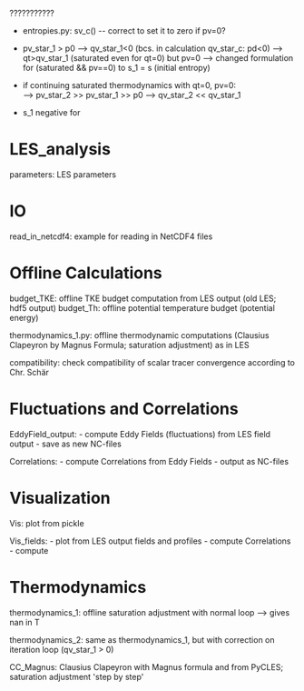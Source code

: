 ???????????
- entropies.py: sv_c() -- correct to set it to zero if pv=0?

- pv_star_1 > p0 --> qv_star_1<0 (bcs. in calculation qv_star_c: pd<0) --> qt>qv_star_1 (saturated even for qt=0) but pv=0 
    --> changed formulation for (saturated && pv==0) to s_1 = s (initial entropy)
- if continuing saturated thermodynamics with qt=0, pv=0:  
    --> pv_star_2 >> pv_star_1 >> p0 --> qv_star_2 << qv_star_1


- s_1 negative for 





# LES_analysis

parameters: LES parameters

# IO

read_in_netcdf4: example for reading in NetCDF4 files




# Offline Calculations

budget_TKE: offline TKE budget computation from LES output (old LES; hdf5 output)
budget_Th: offline potential temperature budget (potential energy)

thermodynamics_1.py: offline thermodynamic computations (Clausius Clapeyron by Magnus Formula; saturation adjustment) as in LES

compatibility: check compatibility of scalar tracer convergence according to Chr. Schär



# Fluctuations and Correlations

EddyField_output: 
    - compute Eddy Fields (fluctuations) from LES field output
    - save as new NC-files

Correlations: 
    - compute Correlations from Eddy Fields
    - output as NC-files 



# Visualization
Vis: plot from pickle

Vis_fields: 
    - plot from LES output fields and profiles
    - compute Correlations
    - compute 



# Thermodynamics
thermodynamics_1: offline saturation adjustment with normal loop --> gives nan in T

thermodynamics_2: same as thermodynamics_1, but with correction on iteration loop (qv_star_1 > 0)

CC_Magnus: Clausius Clapeyron with Magnus formula and from PyCLES; saturation adjustment 'step by step' 
